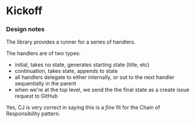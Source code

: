 # Kickoff


### Design notes

The library provides a runner for a series of handlers.

The handlers are of two types:

- initial, takes no state, generates starting state (title, etc)
- continuation, takes state, appends to state
- all handlers delegate to either internally, or out to the next handler sequentially in the parent
- when we're at the top level, we send the the final state as a create issue request to GitHub

Yes, CJ is very correct in saying this is a _fine_ fit for the Chain of Responsibility pattern.